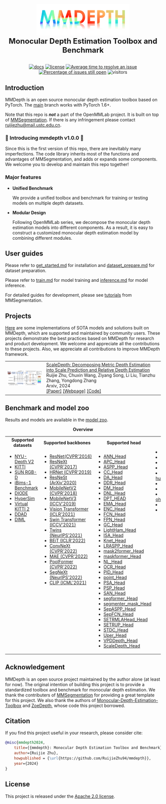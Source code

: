 <div align="center">
  <img src="assets/logo.png" width="300"/>
  <div align="center">
    <b><font size="5">Monocular Depth Estimation Toolbox and Benchmark</font></b>
  </div>
  <div>&nbsp;</div>


[![docs](https://img.shields.io/badge/docs-latest-blue)](https://github.com/RuijieZhu94/mmdepth/docs)
[![license](https://img.shields.io/github/license/RuijieZhu94/mmdepth.svg)](https://github.com/RuijieZhu94/mmdepth/blob/main/LICENSE)
[![Average time to resolve an issue](http://isitmaintained.com/badge/resolution/RuijieZhu94/mmdepth.svg)](http://isitmaintained.com/project/RuijieZhu94/mmdepth "Average time to resolve an issue")
[![Percentage of issues still open](http://isitmaintained.com/badge/open/RuijieZhu94/mmdepth.svg)](http://isitmaintained.com/project/RuijieZhu94/mmdepth "Percentage of issues still open")
 ![visitors](https://visitor-badge.laobi.icu/badge?page_id=ruijiezhu94.mmdepth)
</div>


## Introduction

MMDepth is an open source monocular depth estimation toolbox based on PyTorch.
The [main](https://github.com/RuijieZhu94/mmdepth/tree/main) branch works with PyTorch 1.6+.

Note that this repo is ***not*** a part of the OpenMMLab project. It is built on top of [MMSegmentation](https://github.com/open-mmlab/mmsegmentation).
If there is any infringement please contact ruijiezhu@mail.ustc.edu.cn.


### 🎉 Introducing mmdepth v1.0.0 🎉

Since this is the first version of this repo, there are inevitably many imperfections. The code library inherits most of the functions and advantages of MMSegmentation, and adds or expands some components. We welcome you to develop and maintain this repo together!

### Major features

- **Unified Benchmark**

  We provide a unified toolbox and benchmark for training or testing models on multiple depth datasets.

- **Modular Design**

  Following OpenMMLab series, we decompose the monocular depth estimation models into different components. As a result, it is easy to construct a customized monocular depth estimation model by combining different modules.


## User guides

Please refer to [get_started.md](docs/get_started.md) for installation and [dataset_prepare.md](docs/dataset_prepare.md) for dataset preparation.

Please refer to [train.md](docs/train.md) for model training and [inference.md](docs/inference.md) for model inference.

For detailed guides for development, please see [tutorials](https://github.com/open-mmlab/mmsegmentation?tab=readme-ov-file#tutorial) from MMSegmentation.

## Projects

[Here](projects/README.md) are some implementations of SOTA models and solutions built on MMDepth, which are supported and maintained by community users. These projects demonstrate the best practices based on MMDepth for research and product development. We welcome and appreciate all the contributions to these projects.
Also, we appreciate all contributions to improve MMDepth framework.


<table style="border-collapse: collapse; border: none;">
<tr style="border: none;">
    <td style="align-items:center; width: 25%; border: none;">
      <img src="assets/scaledepth.jpg" style=" vertical-align:middle"/>
    </td>
    <td style="align-items:center; border: none;">
      <a href="https://github.com/RuijieZhu94/mmdepth/tree/main/projects/ScaleDepth">ScaleDepth: Decomposing Metric Depth Estimation into Scale Prediction and Relative Depth Estimation</a>
      <br>Ruijie Zhu, Chuxin Wang, Ziyang Song, Li Liu, Tianzhu Zhang, Yongdong Zhang
      <br> Arxiv, 2024
      <br> 
      <a href="https://arxiv.org/abs/2407.08187">[Paper]</a>
      <a href="https://ruijiezhu94.github.io/ScaleDepth">[Webpage]</a>
      <a href="https://github.com/RuijieZhu94/mmdepth">[Code]</a>
    </td>
  </tr>
</table>

## Benchmark and model zoo

Results and models are available in the [model zoo](docs/model_zoo.md).

<div align="center">
  <b>Overview</b>
</div>
<table align="center">
  <tbody>
    <tr align="center" valign="center">
      <td>
        <b>Supported datasets</b>
      </td>    
      <td>
        <b>Supported backbones</b>
      </td>
      <td>
        <b>Supported head</b>
      </td>
      <td>
        <b>Supported loss</b>
      </td>
    </tr>
    <tr valign="top">
      <td>
        <ul>
          <li><a href="https://cs.nyu.edu/~fergus/datasets/nyu_depth_v2.html">NYU-Depth V2</a></li>
          <li><a href="https://www.cvlibs.net/datasets/kitti/eval_depth.php?benchmark=depth_prediction">KITTI</a></li>
          <li><a href="https://rgbd.cs.princeton.edu/">SUN RGB-D</a></li>
          <li><a href="https://www.asg.ed.tum.de/lmf/ibims1/">iBims-1 Benchmark</a></li>
          <li><a href="https://diode-dataset.org/">DIODE</a></li>
          <li><a href="https://github.com/apple/ml-hypersim">HyperSim</a></li>
          <li><a href="https://europe.naverlabs.com/research-old2/computer-vision/proxy-virtual-worlds-vkitti-2/">Virtual KITTI 2</a></li>
          <li><a href="https://github.com/TRI-ML/DDAD">DDAD</a></li>
          <li><a href="https://dimlrgbd.github.io/">DIML</a></li>
        </ul>
      </td>
      <td>
        <ul>
        <li><a href="mmdepth/models/backbones/resnet.py">ResNet(CVPR'2016)</a></li>
        <li><a href="mmdepth/models/backbones/resnext.py">ResNeXt (CVPR'2017)</a></li>
        <li><a href="mmdepth/models/backbones/hrnet.py">HRNet (CVPR'2019)</a></li>
        <li><a href="mmdepth/models/backbones/resnest.py">ResNeSt (ArXiv'2020)</a></li>
        <li><a href="mmdepth/models/backbones/mobilenet_v2.py">MobileNetV2 (CVPR'2018)</a></li>
        <li><a href="mmdepth/models/backbones/mobilenet_v3.py">MobileNetV3 (ICCV'2019)</a></li>
        <li><a href="mmdepth/models/backbones/vit.py">Vision Transformer (ICLR'2021)</a></li>
        <li><a href="mmdepth/models/backbones/swin.py">Swin Transformer (ICCV'2021)</a></li>
        <li><a href="mmdepth/models/backbones/twins.py">Twins (NeurIPS'2021)</a></li>
        <li><a href="mmdepth/models/backbones/beit.py">BEiT (ICLR'2022)</a></li>
        <li><a href="mmdepth/models/backbones/convnext.py">ConvNeXt (CVPR'2022)</a></li>
        <li><a href="mmdepth/models/backbones/mae.py">MAE (CVPR'2022)</a></li>
        <li><a href="mmdepth/models/backbones/poolformer.py">PoolFormer (CVPR'2022)</a></li>
        <li><a href="mmdepth/models/backbones/segnext.py">SegNeXt (NeurIPS'2022)</a></li>
        <li><a href="projects/ScaleDepth/backbone/clip.py">CLIP (ICML'2021)</a></li>
        </ul>
      </td>      
      <td>
        <ul>
          <li><a href="mmdepth/models/decode_heads/ann_head.py">ANN_Head</li>
          <li><a href="mmdepth/models/decode_heads/apc_head.py">APC_Head</li>
          <li><a href="mmdepth/models/decode_heads/aspp_head.py">ASPP_Head</li>
          <li><a href="mmdepth/models/decode_heads/cc_head.py">CC_Head</li>
          <li><a href="mmdepth/models/decode_heads/da_head.py">DA_Head</li>
          <li><a href="mmdepth/models/decode_heads/ddr_head.py">DDR_Head</li>
          <li><a href="mmdepth/models/decode_heads/dm_head.py">DM_Head</li>
          <li><a href="mmdepth/models/decode_heads/dnl_head.py">DNL_Head</li>
          <li><a href="mmdepth/models/decode_heads/dpt_head.py">DPT_HEAD</li>
          <li><a href="mmdepth/models/decode_heads/ema_head.py">EMA_Head</li>
          <li><a href="mmdepth/models/decode_heads/enc_head.py">ENC_Head</li>
          <li><a href="mmdepth/models/decode_heads/fcn_head.py">FCN_Head</li>
          <li><a href="mmdepth/models/decode_heads/fpn_head.py">FPN_Head</li>
          <li><a href="mmdepth/models/decode_heads/gc_head.py">GC_Head</li>
          <li><a href="mmdepth/models/decode_heads/ham_head.py">LightHam_Head</li>
          <li><a href="mmdepth/models/decode_heads/isa_head.py">ISA_Head</li>
          <li><a href="mmdepth/models/decode_heads/knet_head.py">Knet_Head</li>
          <li><a href="mmdepth/models/decode_heads/lraspp_head.py">LRASPP_Head</li>
          <li><a href="mmdepth/models/decode_heads/mask2former_head.py">mask2former_Head</li>
          <li><a href="mmdepth/models/decode_heads/maskformer_head.py">maskformer_Head</li>
          <li><a href="mmdepth/models/decode_heads/nl_head.py">NL_Head</li>
          <li><a href="mmdepth/models/decode_heads/ocr_head.py">OCR_Head</li>
          <li><a href="mmdepth/models/decode_heads/pid_head.py">PID_Head</li>
          <li><a href="mmdepth/models/decode_heads/point_head.py">point_Head</li>
          <li><a href="mmdepth/models/decode_heads/psa_head.py">PSA_Head</li>
          <li><a href="mmdepth/models/decode_heads/psp_head.py">PSP_Head</li>
          <li><a href="mmdepth/models/decode_heads/san_head.py">SAN_Head</li>
          <li><a href="mmdepth/models/decode_heads/segformer_head.py">segformer_Head</li>
          <li><a href="mmdepth/models/decode_heads/segmenter_mask_head.py">segmenter_mask_Head</li>
          <li><a href="mmdepth/models/decode_heads/sep_aspp_head.py">SepASPP_Head</li>
          <li><a href="mmdepth/models/decode_heads/sep_fcn_head.py">SepFCN_Head</li>
          <li><a href="mmdepth/models/decode_heads/setr_mla_head.py">SETRMLAHead_Head</li>
          <li><a href="mmdepth/models/decode_heads/setr_up_head.py">SETRUP_Head</li>
          <li><a href="mmdepth/models/decode_heads/stdc_head.py">STDC_Head</li>
          <li><a href="mmdepth/models/decode_heads/uper_head.py">Uper_Head</li>
          <li><a href="mmdepth/models/decode_heads/vpd_depth_head.py">VPDDepth_Head</li>
          <li><a href="projects/ScaleDepth/decode_head/scaledepth_head.py">ScaleDepth_Head</li>
        </ul>
      </td>
      <td>
          <li><a href="mmdepth/models/losses/boundary_loss.py">boundary_loss</a></li>
          <li><a href="mmdepth/models/losses/cross_entropy_loss.py">cross_entropy_loss</a></li>
          <li><a href="mmdepth/models/losses/dice_loss.py">dice_loss</a></li>
          <li><a href="mmdepth/models/losses/focal_loss.py">focal_loss</a></li>
          <li><a href="mmdepth/models/losses/huasdorff_distance_loss.py">huasdorff_distance_loss</a></li>
          <li><a href="mmdepth/models/losses/kldiv_loss.py">kldiv_loss</a></li>
          <li><a href="mmdepth/models/losses/lovasz_loss.py">lovasz_loss</a></li>
          <li><a href="mmdepth/models/losses/ohem_cross_entropy_loss.py">ohem_cross_entropy_loss</a></li>
          <li><a href="mmdepth/models/losses/silog_loss.py">silog_loss</a></li>
          <li><a href="mmdepth/models/losses/tversky_loss.py">tversky_loss</a></li>
        </ul>
        </ul>
      </td>
  </tbody>
</table>



## Acknowledgement

MMDepth is an open source project maintained by the author alone (at least for now). The original intention of building this project is to provide a standardized toolbox and benchmark for monocular depth estimation. We thank the contributers of [MMSegmentation](https://github.com/open-mmlab/mmsegmentation) for providing a great template for this project. We also thank the authors of [Monocular-Depth-Estimation-Toolbox](https://github.com/zhyever/Monocular-Depth-Estimation-Toolbox) and [ZoeDepth](https://github.com/isl-org/ZoeDepth), whose code this project borrowed.

## Citation

If you find this project useful in your research, please consider cite:

```bibtex
@misc{mmdepth2024,
    title={{mmdepth}: Monocular Depth Estimation Toolbox and Benchmark},
    author={Ruijie Zhu},
    howpublished = {\url{https://github.com/RuijieZhu94/mmdepth}},
    year={2024}
}
```

## License

This project is released under the [Apache 2.0 license](LICENSE).

